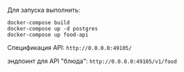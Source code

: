 Для запуска выполнить:

```
docker-compose build
docker-compose up -d postgres
docker-compose up food-api
```

Спецификация API: ``http://0.0.0.0:49105/``

эндпоинт для API "блюда": ``http://0.0.0.0:49105/v1/food``